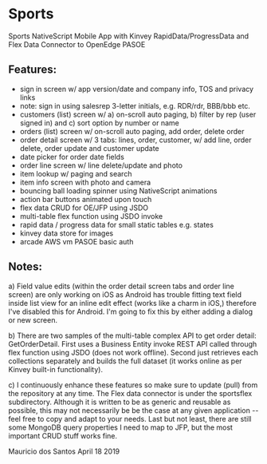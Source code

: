 # Sports

Sports NativeScript Mobile App with Kinvey RapidData/ProgressData and Flex Data Connector to OpenEdge PASOE

Features:
---------
* sign in screen w/ app version/date and company info, TOS and privacy links
* note: sign in using salesrep 3-letter initials, e.g. RDR/rdr, BBB/bbb etc.
* customers (list) screen w/ a) on-scroll auto paging, b) filter by rep (user signed in) and c) sort option by number or name
* orders (list) screen w/ on-scroll auto paging, add order, delete order
* order detail screen w/ 3 tabs: lines, order, customer, w/ add line, order delete, order update and customer update
* date picker for order date fields
* order line screen w/ line delete/update and photo
* item lookup w/ paging and search
* item info screen with photo and camera
* bouncing ball loading spinner using NativeScript animations
* action bar buttons animated upon touch
* flex data CRUD for OE/JFP using JSDO
* multi-table flex function using JSDO invoke
* rapid data / progress data for small static tables e.g. states
* kinvey data store for images
* arcade AWS vm PASOE basic auth

Notes:
------
a) Field value edits (within the order detail screen tabs and order line screen) are only working on iOS as Android has trouble fitting text field inside list view for an inline edit effect (works like a charm in iOS,) therefore I've disabled this for Android. I'm going to fix this by either adding a dialog or new screen.

b) There are two samples of the multi-table complex API to get order detail: GetOrderDetail. First uses a Business Entity invoke REST API called through flex function using JSDO (does not work offline). Second just retrieves each collections separately and builds the full dataset (it works online as per Kinvey built-in functionality).

c) I continuously enhance these features so make sure to update (pull) from the repository at any time. The Flex data connector is under the sportsflex subdirectory. Although it is written to be as generic and reusable as possible, this may not necessarily be be the case at any given application -- feel free to copy and adapt to your needs. Last but not least, there are still some MongoDB query properties I need to map to JFP, but the most important CRUD stuff works fine.

Mauricio dos Santos
April 18 2019